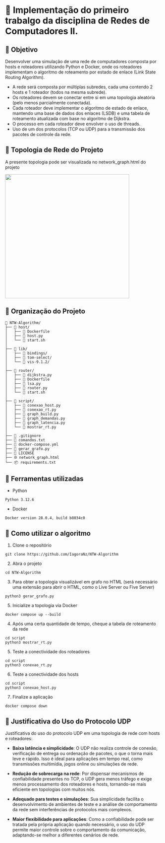 # 📄 Implementação do primeiro trabalgo da disciplina de Redes de Computadores II.

## 🔗 Objetivo
Desenvolver uma simulação de uma rede de computadores composta por hosts e roteadores utilizando Python e Docker, onde os roteadores implementam o algoritmo de roteamento por estado de enlace (Link State Routing Algorithm).

- A rede será composta por múltiplas subredes, cada uma contendo 2 hosts e 1 roteador (todos na mesma subrede).
- Os roteadores devem se conectar entre si em uma topologia aleatória (pelo menos parcialmente conectada).
- Cada roteador deve implementar o algoritmo de estado de enlace, mantendo uma base de dados dos enlaces (LSDB) e uma tabela de roteamento atualizada com base no algoritmo de Dijkstra.
- O processo em cada roteador deve envolver o uso de threads.
- Uso de um dos protocolos (TCP ou UDP) para a transmissão dos pacotes de controle da rede.

## 🔗 Topologia de Rede do Projeto
A presente topologia pode ser visualizada no network_graph.html do projeto

<img src="https://github.com/user-attachments/assets/e2ac310e-93bf-447c-aec7-cd71eaf98608" width="400">

## 🔗 Organização do Projeto
```
📁 NTW-Algorithm/
├── 📁 host/
│   ├── 🐳 Dockerfile
│   ├── 🐍 host.py
│   └── 📜 start.sh
│
├── 📁 lib/
│   ├── 📁 bindings/
│   ├── 📁 tom-select/
│   └── 📁 vis-9.1.2/
│
├── 📁 router/
│   ├── 🐍 dijkstra.py
│   ├── 🐳 Dockerfile
│   ├── 🐍 lsa.py
│   ├── 🐍 router.py
│   └── 📜 start.sh
│
├── 📁 script/
│   ├── 🐍 conexao_host.py
│   ├── 🐍 conexao_rt.py
│   ├── 🐍 graph_build.py
│   ├── 🐍 graph_demandas.py
│   ├── 🐍 graph_latencia.py
│   └── 🐍 mostrar_rt.py
│
├── 📄 .gitignore
├── 📝 comandos.txt
├── 🐳 docker-compose.yml
├── 🐍 gerar_grafo.py
├── 📜 LICENSE
├── 🌐 network_graph.html
└── 📦 requirements.txt
```

## 🔗 Ferramentas utilizadas
- Python
```
Python 3.12.6
```

- Docker
```
Docker version 28.0.4, build b8034c0
```

## 🔗 Como utilizar o algoritmo
1. Clone o repositório
```
git clone https://github.com/IagoraNz/NTW-Algorithm
```
2. Abra o projeto
```
cd NTW-Algorithm
```
3. Para obter a topologia visualizável em grafo no HTML (será necessário uma extensão para abrir o HTML, como o Live Server ou Five Server)
```
python3 gerar_grafo.py
```
5. Inicialize a topologia via Docker
```
docker compose up --build
```
4. Após uma certa quantidade de tempo, cheque a tabela de roteamento da rede
```
cd script
python3 mostrar_rt.py
```
5. Teste a conectividade dos roteadores
```
cd script
python3 conexao_rt.py
```
6. Teste a conectividade dos hosts
```
cd script
python3 conexao_host.py
```
7. Finalize a aplicação
```
docker compose down
```

## 🔗 Justificativa do Uso do Protocolo UDP
Justificativa do uso do protocolo UDP em uma topologia de rede com hosts e roteadores:

* **Baixa latência e simplicidade**:
  O UDP não realiza controle de conexão, verificação de entrega ou ordenação de pacotes, o que o torna mais leve e rápido. Isso é ideal para aplicações em tempo real, como transmissões multimídia, jogos online ou simulações de rede.

* **Redução de sobrecarga na rede**:
  Por dispensar mecanismos de confiabilidade presentes no TCP, o UDP gera menos tráfego e exige menos processamento dos roteadores e hosts, tornando-se mais eficiente em topologias com muitos nós.

* **Adequado para testes e simulações**:
  Sua simplicidade facilita o desenvolvimento de ambientes de teste e a análise de comportamento da rede sem interferências de protocolos mais complexos.

* **Maior flexibilidade para aplicações**:
  Como a confiabilidade pode ser tratada pela própria aplicação quando necessário, o uso do UDP permite maior controle sobre o comportamento da comunicação, adaptando-se melhor a diferentes cenários de rede.


